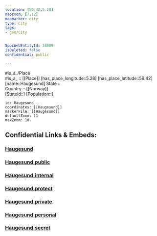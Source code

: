 ```yaml
---
location: [59.42,5.28] 
mapzoom: [7,12] 
mapmarker: city 
type: City
tags:
- geo/City


SpocWebEntityId: 30809
isDeleted: false
confidential: public

---
```

#is_a_/Place  
#is_a_ :: [[Place]] 
[has_place_longitude::5.28] 
[has_place_latitude::59.42] 
[name::Haugesund] 
State ::  
Country :: [[Norway]]  
[StateId::] 
[Population::] 



```leaflet
id: Haugesund
coordinates: [[Haugesund]] 
markerFile: [[Haugesund]] 
defaultZoom: 11 
maxZoom: 18
```


## Confidential Links & Embeds: 

### [Haugesund](/_Standards/Earth/Continent/Europe/Europe~North/Norway/Counties~Norway/Rogaland/counties~Rogaland/Haugesund.md) 

### [Haugesund.public](/_public/Earth/Continent/Europe/Europe~North/Norway/Counties~Norway/Rogaland/counties~Rogaland/Haugesund.public.md) 

### [Haugesund.internal](/_internal/Earth/Continent/Europe/Europe~North/Norway/Counties~Norway/Rogaland/counties~Rogaland/Haugesund.internal.md) 

### [Haugesund.protect](/_protect/Earth/Continent/Europe/Europe~North/Norway/Counties~Norway/Rogaland/counties~Rogaland/Haugesund.protect.md) 

### [Haugesund.private](/_private/Earth/Continent/Europe/Europe~North/Norway/Counties~Norway/Rogaland/counties~Rogaland/Haugesund.private.md) 

### [Haugesund.personal](/_personal/Earth/Continent/Europe/Europe~North/Norway/Counties~Norway/Rogaland/counties~Rogaland/Haugesund.personal.md) 

### [Haugesund.secret](/_secret/Earth/Continent/Europe/Europe~North/Norway/Counties~Norway/Rogaland/counties~Rogaland/Haugesund.secret.md)

